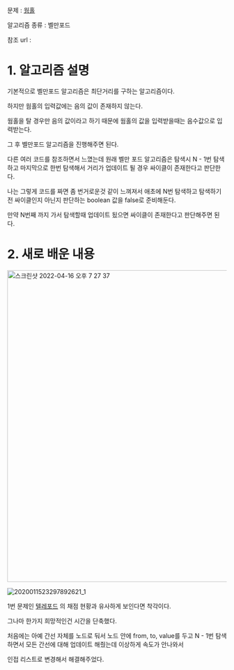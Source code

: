 문제 : [웜홀](https://www.acmicpc.net/problem/1865)

알고리즘 종류 : 벨만포드

참조 url :

# 1. 알고리즘 설명

기본적으로 벨만포드 알고리즘은 최단거리를 구하는 알고리즘이다.

하지만 웜홀의 입력값에는 음의 값이 존재하지 않는다.

웜홀을 탈 경우만 음의 값이라고 하기 때문에 웜홀의 값을 입력받을때는 음수값으로 입력받는다.

그 후 벨만포드 알고리즘을 진행해주면 된다.

다른 여러 코드를 참조하면서 느꼈는데 원래 벨만 포드 알고리즘은 탐색시 N - 1번 탐색하고 마지막으로 한번 탐색해서 거리가 업데이트 될 경우 싸이클이 존재한다고 판단한다.

나는 그렇게 코드를 짜면 좀 번거로운것 같이 느껴져서 애초에 N번 탐색하고 탐색하기 전 싸이클인지 아닌지 판단하는 boolean 값을 false로 준비해둔다.

만약 N번째 까지 가서 탐색할때 업데이트 됬으면 싸이클이 존재한다고 판단해주면 된다.

# 2. 새로 배운 내용

<img width="716" alt="스크린샷 2022-04-16 오후 7 27 37" src="https://user-images.githubusercontent.com/24482602/163671510-fac452bf-cb2c-443c-b8a9-773a8330ed26.png">

![2020011523297892621_1](https://user-images.githubusercontent.com/24482602/163671526-704f376b-6282-4959-8289-31d24b849efb.jpg)

1번 문제인 [텔레포드](https://github.com/Sangmeeeee/SSAFY/tree/main/week12/sangmin/problem1) 의 채점 현황과 유사하게 보인다면 착각이다.

그나마 한가지 희망적인건 시간을 단축했다.

처음에는 아예 간선 자체를 노드로 둬서 노드 안에 from, to, value를 두고 N - 1번 탐색하면서 모든 간선에 대해 업데이트 해줬는데 이상하게 속도가 안나와서

인접 리스트로 변경해서 해결해주었다.